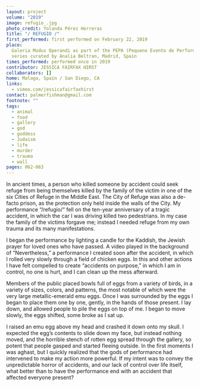 ```yaml
---
layout: project
volume: "2019"
image: refugio_.jpg
photo_credit: Yolanda Pérez Herreras
title: "/ REFUGIO /"
first_performed: first performed on February 22, 2019
place:
  Galeria Modus Operandi as part of the PEPA (Pequeno Evento de Performance)
  series curated by Analia Beltran, Madrid, Spain
times_performed: performed once in 2019
contributor: JESSICA FAIRFAX HIRST
collaborators: []
home: Malaga, Spain / San Diego, CA
links:
  - vimeo.com/jessicafairfaxhirst
contact: palmerfishman@gmail.com
footnote: ""
tags:
  - animal
  - food
  - gallery
  - god
  - goddess
  - Judaism
  - life
  - murder
  - trauma
  - wall
pages: 062-063
---
```


In ancient times, a person who killed someone by accident could seek refuge from being themselves killed by the family of the victim in one of the six Cities of Refuge in the Middle East. The City of Refuge was also a de-facto prison, as the protection only held inside the walls of the City. My performance “/refugio/“ fell on the ten-year anniversary of a tragic accident, in which the car I was driving killed two pedestrians. In my case the family of the victims forgave me; instead I needed refuge from my own trauma and its many manifestations.

I began the performance by lighting a candle for the Kaddish, the Jewish prayer for loved ones who have passed. A video played in the background of “Nevertheless,” a performance I created soon after the accident, in which I rolled very slowly through a field of chicken eggs. In this and other actions I have felt compelled to create “accidents on purpose,” in which I am in control, no one is hurt, and I can clean up the mess afterward.

Members of the public placed bowls full of eggs from a variety of birds, in a variety of sizes, colors, and patterns, the most notable of which were the very large metallic-emerald emu eggs. Once I was surrounded by the eggs I began to place them one by one, gently, in the hands of those present. I lay down, and allowed people to pile the eggs on top of me. I began to move slowly, the eggs shifted, some broke as I sat up.

I raised an emu egg above my head and crashed it down onto my skull. I expected the egg’s contents to slide down my face, but instead nothing moved, and the horrible stench of rotten egg spread through the gallery, so potent that people gasped and started fleeing outside. In the first moments I was aghast, but I quickly realized that the gods of performance had intervened to make my action more powerful. If my intent was to convey the unpredictable horror of accidents, and our lack of control over life itself, what better than to have the performance end with an accident that affected everyone present?
